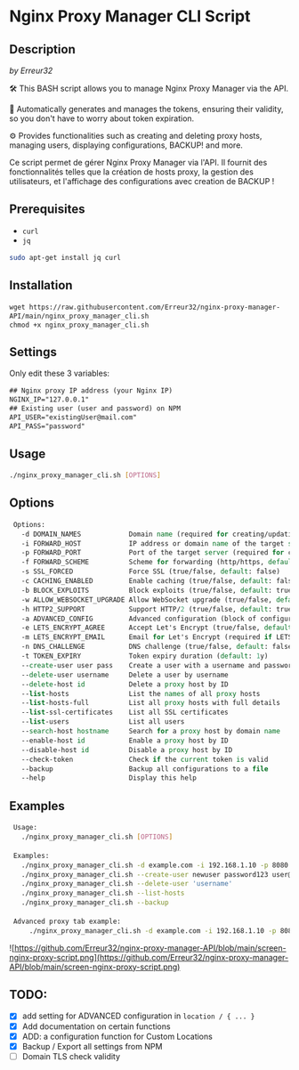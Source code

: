 # Nginx Proxy Manager CLI Script

## Description

_by Erreur32_

🛠️ This BASH script allows you to manage Nginx Proxy Manager via the API.

🔑 Automatically generates and manages the tokens, ensuring their validity, so you don't have to worry about token expiration.

⚙️ Provides functionalities such as creating and deleting proxy hosts, managing users, displaying configurations, BACKUP! and more.

Ce script permet de gérer Nginx Proxy Manager via l'API. Il fournit des fonctionnalités telles que la création de hosts proxy, la gestion des utilisateurs, et l'affichage des configurations avec creation de BACKUP !

## Prerequisites

- `curl`
- `jq`

```bash
sudo apt-get install jq curl
```

## Installation 
```
wget https://raw.githubusercontent.com/Erreur32/nginx-proxy-manager-API/main/nginx_proxy_manager_cli.sh
chmod +x nginx_proxy_manager_cli.sh
```

## Settings
Only edit these 3 variables:

```
## Nginx proxy IP address (your Nginx IP)
NGINX_IP="127.0.0.1"
## Existing user (user and password) on NPM
API_USER="existingUser@mail.com"
API_PASS="password"
```

## Usage
```bash
./nginx_proxy_manager_cli.sh [OPTIONS]
```

## Options
```tcl
 Options:
   -d DOMAIN_NAMES            Domain name (required for creating/updating hosts)
   -i FORWARD_HOST            IP address or domain name of the target server (required for creating/updating hosts)
   -p FORWARD_PORT            Port of the target server (required for creating/updating hosts)
   -f FORWARD_SCHEME          Scheme for forwarding (http/https, default: http)
   -s SSL_FORCED              Force SSL (true/false, default: false)
   -c CACHING_ENABLED         Enable caching (true/false, default: false)
   -b BLOCK_EXPLOITS          Block exploits (true/false, default: true)
   -w ALLOW_WEBSOCKET_UPGRADE Allow WebSocket upgrade (true/false, default: true)
   -h HTTP2_SUPPORT           Support HTTP/2 (true/false, default: true)
   -a ADVANCED_CONFIG         Advanced configuration (block of configuration settings)
   -e LETS_ENCRYPT_AGREE      Accept Let's Encrypt (true/false, default: false)
   -m LETS_ENCRYPT_EMAIL      Email for Let's Encrypt (required if LETS_ENCRYPT_AGREE is true)
   -n DNS_CHALLENGE           DNS challenge (true/false, default: false)
   -t TOKEN_EXPIRY            Token expiry duration (default: 1y)
   --create-user user pass    Create a user with a username and password
   --delete-user username     Delete a user by username
   --delete-host id           Delete a proxy host by ID
   --list-hosts               List the names of all proxy hosts
   --list-hosts-full          List all proxy hosts with full details
   --list-ssl-certificates    List all SSL certificates
   --list-users               List all users
   --search-host hostname     Search for a proxy host by domain name
   --enable-host id           Enable a proxy host by ID
   --disable-host id          Disable a proxy host by ID
   --check-token              Check if the current token is valid
   --backup                   Backup all configurations to a file
   --help                     Display this help
```

## Examples
```bash
 Usage:
   ./nginx_proxy_manager_cli.sh [OPTIONS]

 Examples:
   ./nginx_proxy_manager_cli.sh -d example.com -i 192.168.1.10 -p 8080 -s true
   ./nginx_proxy_manager_cli.sh --create-user newuser password123 user@example.com
   ./nginx_proxy_manager_cli.sh --delete-user 'username'
   ./nginx_proxy_manager_cli.sh --list-hosts
   ./nginx_proxy_manager_cli.sh --backup

 Advanced proxy tab example:
	 ./nginx_proxy_manager_cli.sh -d example.com -i 192.168.1.10 -p 8080 -a 'proxy_set_header X-Real-IP $remote_addr; proxy_set_header X-Forwarded-For $proxy_add_x_forwarded_for;'

```

![https://github.com/Erreur32/nginx-proxy-manager-API/blob/main/screen-nginx-proxy-script.png](https://github.com/Erreur32/nginx-proxy-manager-API/blob/main/screen-nginx-proxy-script.png)

## TODO:
- [x] add setting for ADVANCED configuration in `location / { ... }`
- [x] Add documentation on certain functions
- [x] ADD: a configuration function for Custom Locations
- [x] Backup / Export  all settings from NPM
- [ ] Domain TLS check validity
